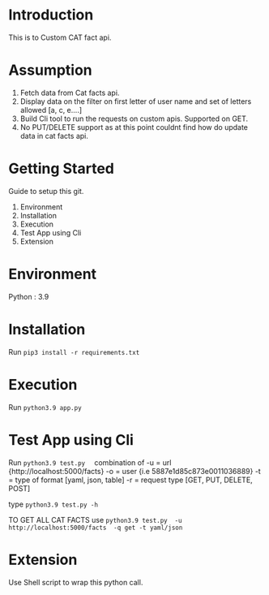 # Introduction 
This is to Custom CAT fact api.

# Assumption
  1. Fetch data from Cat facts api.
  2. Display data on the filter on first letter of user name and set of letters allowed [a, c, e....]
  3. Build Cli tool to run the requests on custom apis. Supported on GET. 
  4. No PUT/DELETE support as at this point couldnt find how do update data in cat facts api.

# Getting Started
Guide to setup this git.
1.	Environment
2.	Installation
3.	Execution
4.	Test App using Cli
5.  Extension

# Environment 
   Python : 3.9

# Installation
  Run `pip3 install -r requirements.txt`

# Execution
 Run  `python3.9 app.py`

# Test App using Cli
Run `python3.9 test.py  ` combination of 
  -u = url {http://localhost:5000/facts}
  -o = user {i.e 5887e1d85c873e0011036889}
  -t = type of format [yaml, json, table]
  -r = request type [GET, PUT, DELETE, POST]

type `python3.9 test.py -h`

TO GET ALL CAT FACTS use `python3.9 test.py  -u http://localhost:5000/facts  -q get -t yaml/json`

# Extension
  Use Shell script to wrap this python call.